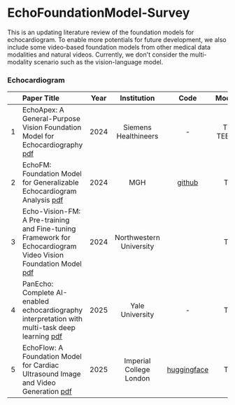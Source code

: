 # EchoFoundationModel-Survey
This is an updating literature review of the foundation models for echocardiogram. To enable more potentials for future development, we also include some video-based foundation models from other medical data modalities and natural videos. Currently, we don't consider the multi-modality scenario such as the vision-language model.


### Echocardiogram

| | Paper Title | Year | Institution | Code | Modality | Backbone |
| :--: | :--------- | :-----: | :-----: | :-----: | :-----: | :-----: |
| 1 | EchoApex: A General-Purpose Vision Foundation Model for Echocardiography [pdf](https://arxiv.org/pdf/2410.11092) | 2024 | Siemens Healthineers | - | TTE, TEE, ICE | ViT-B |
| 2 | EchoFM: Foundation Model for Generalizable Echocardiogram Analysis [pdf](https://arxiv.org/pdf/2410.23413) | 2024 | MGH | [github](https://github.com/SekeunKim/EchoFM) | TTE | - |
| 3 | Echo-Vision-FM: A Pre-training and Fine-tuning Framework for Echocardiogram Video Vision Foundation Model [pdf](https://www.medrxiv.org/content/10.1101/2024.10.09.24315195v3.full.pdf) | 2024 | Northwestern University |  | TTE | ViT-B |
| 4 | PanEcho: Complete AI-enabled echocardiography interpretation with multi-task deep learning [pdf](https://pmc.ncbi.nlm.nih.gov/articles/PMC12047937/) | 2025 | Yale University | - | TTE | - |
| 5 | EchoFlow: A Foundation Model for Cardiac Ultrasound Image and Video Generation [pdf](https://arxiv.org/pdf/2503.22357) | 2025 | Imperial College London | [huggingface](https://huggingface.co/spaces/HReynaud/EchoFlow) | TTE | A-VAE |

